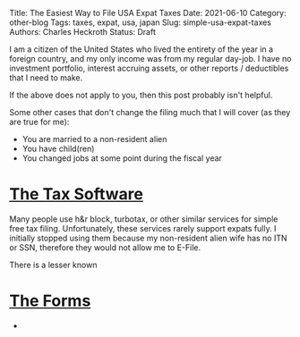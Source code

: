 Title: The Easiest Way to File USA Expat Taxes
Date: 2021-06-10
Category: other-blog
Tags: taxes, expat, usa, japan
Slug: simple-usa-expat-taxes
Authors: Charles Heckroth
Status: Draft

I am a citizen of the United States who lived the entirety of the year in a foreign country, and my only income was from my regular day-job. I have no investment portfolio, interest accruing assets, or other reports / deductibles that I need to make.

If the above does not apply to you, then this post probably isn't helpful.

Some other cases that don't change the filing much that I will cover (as they are true for me):

- You are married to a non-resident alien
- You have child(ren)
- You changed jobs at some point during the fiscal year

# [The Tax Software](#the-tax-software)

Many people use h&r block, turbotax, or other similar services for simple free tax filing. Unfortunately, these services rarely support expats fully. I initially stopped using them because my non-resident alien wife has no ITN or SSN, therefore they would not allow me to E-File.

There is a lesser known

# [The Forms](#the-forms)

- 
